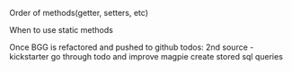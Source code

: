 Order of methods(getter, setters, etc)

When to use static methods

Once BGG is refactored and pushed to github
todos:
2nd source - kickstarter
go through todo and improve magpie
create stored sql queries 